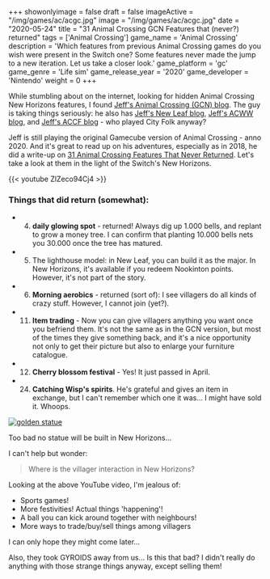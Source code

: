 +++
showonlyimage = false
draft = false
imageActive = "/img/games/ac/acgc.jpg"
image = "/img/games/ac/acgc.jpg"
date = "2020-05-24"
title = "31 Animal Crossing GCN Features that (never?) returned"
tags = ['Animal Crossing']
game_name = 'Animal Crossing'
description = 'Which features from previous Animal Crossing games do you wish were present in the Switch one? Some features never made the jump to a new iteration. Let us take a closer look.'
game_platform = 'gc'
game_genre = 'Life sim'
game_release_year = '2020'
game_developer = 'Nintendo'
weight = 0
+++

While stumbling about on the internet, looking for hidden Animal Crossing New Horizons features, I found [Jeff's Animal Crossing (GCN) blog](https://www.jvgs.net/acblog/). The guy is taking things seriously: he also has [Jeff's New Leaf blog](https://www.jvgs.net/newleafblog/), [Jeff's ACWW blog](https://www.jvgs.net/acwwblog/), and [Jeff's ACCF blog](https://www.jvgs.net/accfblog/) - who played City Folk anyway? 

Jeff is still playing the original Gamecube version of Animal Crossing - anno 2020. And it's great to read up on his adventures, especially as in 2018, he did a write-up on [31 Animal Crossing Features That Never Returned](https://www.jvgs.net/acblog/2018/05/25/31-features/#comment-7281). Let's take a look at them in the light of the Switch's New Horizons. 

{{< youtube ZlZeco94Cj4 >}}

### Things that did return (somewhat):

- 4. **daily glowing spot** - returned! Always dig up 1.000 bells, and replant to grow a money tree. I can confirm that planting 10.000 bells nets you 30.000 once the tree has matured. 
- 5. The lighthouse model: in New Leaf, you can build it as the major. In New Horizons, it's available if you redeem Nookinton points. However, it's not part of the story. 
- 6. **Morning aerobics** - returned (sort of): I see villagers do all kinds of crazy stuff. However, I cannot join (yet?).
- 11. **Item trading** - Now you can give villagers anything you want once you befriend them. It's not the same as in the GCN version, but most of the times they give something back, and it's a nice opportunity not only to get their picture but also to enlarge your furniture catalogue.
- 12. **Cherry blossom festival** - Yes! It just passed in April. 
- 24. **Catching Wisp's spirits**. He's grateful and gives an item in exchange, but I can't remember which one it was... I might have sold it. Whoops.

[![golden statue](/img/games/ac/ac-statue.jpg)](https://www.jvgs.net/acblog/2018/05/25/31-features/#comment-7281)

Too bad no statue will be built in New Horizons... 

I can't help but wonder:

> Where is the villager interaction in New Horizons?

Looking at the above YouTube video, I'm jealous of:

- Sports games!
- More festivities! Actual things 'happening'!
- A ball you can kick around together with neighbours!
- More ways to trade/buy/sell things among villagers

I can only hope they might come later... 

Also, they took GYROIDS away from us... Is this that bad? I didn't really do anything with those strange things anyway, except selling them! 

